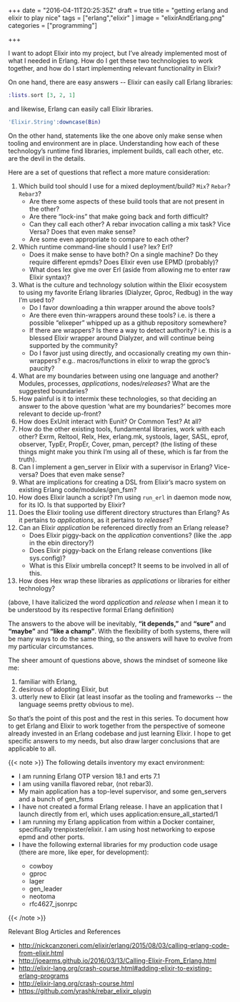 +++
date = "2016-04-11T20:25:35Z"
draft = true
title = "getting erlang and elixir to play nice"
tags = ["erlang","elixir" ] 
image = "elixirAndErlang.png"
categories = ["programming"]

+++


I want to adopt Elixir into my project, but I’ve already implemented most of
what I needed in Erlang.  How do I get these two technologies to work together,
and how do I start implementing relevant functionality in Elixir?

On one hand, there are easy answers --  Elixir can easily call Erlang libraries:

```elixir
:lists.sort [3, 2, 1]
```
and likewise, Erlang can easily call Elixir libraries.

```erlang
'Elixir.String':downcase(Bin)
```

On the other hand, statements like the one above only make sense when tooling
and environment are in place.  Understanding how each of these technology’s runtime
find libraries, implement builds, call each other, etc. are the devil in the
details.   

Here are a set of questions that reflect a more mature consideration:

  1.  Which build tool should I use for a mixed deployment/build? `Mix`? `Rebar`?
     `Rebar3`?
      -  Are there some aspects of these build tools that are not present in
         the other?
      -  Are there “lock-ins” that make going back and forth difficult?
      -  Can they call each other?  A rebar invocation calling a mix task?
         Vice Versa? Does that even make sense?
      -  Are some even appropriate to compare to each other?
  1.  Which runtime command-line should I use?  Iex?  Erl?
      -  Does it make sense to have both?  On a single machine?  Do they
         require different epmds?  Does Elixir even use EPMD (probably)?
      -  What does Iex give me over Erl (aside from allowing me to enter raw
         Elixir syntax)?
  1.  What is the culture and technology solution within the Elixir ecosystem to
     using my favorite Erlang libraries (Dialyzer, Gproc, Redbug) in the way
     I’m used to?
      -  Do I favor downloading a thin wrapper around the above tools?  
      -  Are there even thin-wrappers around these tools?  i.e. is there a
         possible “elixeper” whipped up as a github repository somewhere?
      -  If there are wrappers? Is there a way to detect authority? i.e. this
         is a blessed Elixir wrapper around Dialyzer, and will continue being
         supported by the community?
      -  Do I favor just using directly, and occasionally creating my own
         thin-wrappers?  e.g.. macros/functions in elixir to wrap the gproc’s
         paucity?
  1.  What are my boundaries between using one language and another?  Modules,
     processes, *applications*, nodes/*releases*?  What are the suggested
     boundaries?
  1.  How painful is it to intermix these technologies, so that deciding an
     answer to the above question ‘what are my boundaries?’ becomes more
     relevant to decide up-front?
  1.  How does ExUnit interact with Eunit? Or Common Test?  At all?
  1.  How do the other existing tools, fundamental libraries, work with each
     other?  Exrm, Reltool, Relx, Hex, erlang.mk, systools, lager, SASL, eprof,
     observer, TypEr, PropEr, Cover, pman, percept?  (the listing of these
     things might make you think I’m using all of these, which is far from the
     truth).  
  1.  Can I implement a gen_server in Elixir with a supervisor in Erlang?
     Vice-versa?  Does that even make sense?
  1.  What are implications for creating a DSL from Elixir’s macro system on
     existing Erlang code/modules/gen_fsm?
  1.  How does Elixir launch a script?  I’m using `run_erl` in daemon mode now,
     for its IO. Is that supported by Elixir?
  1.  Does the Elixir tooling use different directory structures than Erlang?
     As it pertains to *applications*, as it pertains to *releases*?
  1.  Can an Elixir *application* be referenced directly from an Erlang release?
      -  Does Elixir piggy-back on the *application* conventions? (like the
         .app in the ebin directory?)
      -  Does Elixir piggy-back on the Erlang release conventions (like
         sys.config)?
      -  What is this Elixir umbrella concept?  It seems to be involved in all
         of this.
  1.  How does Hex wrap these libraries as *applications* or libraries for
     either technology?

  (above, I have italicized the word *application* and *release* when I mean it
  to be understood by its respective formal Erlang definition)

  The answers to the above will be inevitably, **“it depends,”** and **“sure”** and **“maybe”**
  and **“like a champ”**. With the flexibility of both systems, there will be many
  ways to do the same thing, so the answers will have to evolve from my
  particular circumstances.  

  The sheer amount of questions above, shows the mindset of someone like me:

  1. familiar with Erlang, 
  1. desirous of adopting Elixir, but 
  1. utterly new to Elixir (at least insofar as the tooling and frameworks -- the language seems pretty obvious to me).  

  So that’s the point of this post and the rest in this series.  To document
  how to get Erlang and Elixir to work together from the perspective of someone
  already invested in an Erlang codebase and just learning Elixir.  I hope to
  get specific answers to my needs, but also draw larger conclusions that are
  applicable to all.


{{< note >}}
  The following details inventory my exact environment: 
    
  <ul>
      <li> I am running Erlang OTP version 18.1 and erts 7.1 </li>
      <li> I am using vanilla flavored rebar, (not rebar3). </li>
      <li> My main application has a top-level supervisor, and some gen_servers and a bunch of gen_fsms </li>
      <li> I have not created a formal Erlang release. I have an application that I launch directly from erl, which uses application:ensure_all_started/1 </li>
      <li> I am running my Erlang application from within a Docker container, specifically trenpixster/elixir.  I am using host networking to expose epmd and other ports.  </li>
      <li> I have the following external libraries for my production code usage (there are more, like eper, for development): </li>
     <ul>
        <li> cowboy </li>
        <li> gproc </li>
        <li> lager </li>
        <li>gen_leader</li>
        <li>neotoma</li>
        <li>rfc4627_jsonrpc</li>
     </ul>
  </ul>
{{< /note >}}




Relevant Blog Articles and References

  * http://nickcanzoneri.com/elixir/erlang/2015/08/03/calling-erlang-code-from-elixir.html
  * http://joearms.github.io/2016/03/13/Calling-Elixir-From_Erlang.html
  * http://elixir-lang.org/crash-course.html#adding-elixir-to-existing-erlang-programs
  * http://elixir-lang.org/crash-course.html
  * https://github.com/yrashk/rebar_elixir_plugin




